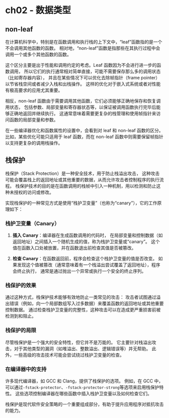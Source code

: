# ch02 - 数据类型

## non-leaf

在计算机科学中，特别是在函数调用和执行栈的上下文中，“leaf”函数指的是一个不会调用其他函数的函数。
相对地，“non-leaf”函数是指那些在其执行过程中会调用一个或多个其他函数的函数。

这个区分主要是出于性能和调用约定的考虑。Leaf 函数因为不会进行进一步的函数调用，
所以它们的执行通常相对简单直接，可能不需要保存那么多的调用状态（比如寄存器内容），
并且在某些情况下可以优化去除帧指针（frame pointer）以节省栈空间或者减少入栈和出栈操作。
这样的优化对于嵌入式系统或者对性能有极高要求的应用尤其重要。

相反，non-leaf 函数由于需要调用其他函数，它们必须能够正确地保存和恢复调用状态，
包括参数、局部变量和寄存器状态等，以保证被调用函数执行完毕后能够正确地返回并继续执行。
这通常意味着需要更复杂的栈管理和使用帧指针来访问函数的局部变量和参数。

在一些编译器优化和函数属性的设置中，会看到对 leaf 和 non-leaf 函数的区分。
比如，某些优化可能只适用于 leaf 函数，而在 non-leaf 函数中则需要保留帧指针以支持更复杂的调用栈操作。

## 栈保护

栈保护（Stack Protection）是一种安全技术，用于防止栈溢出攻击，
这种攻击可能会覆盖栈上的返回地址或其他重要的数据，从而允许攻击者控制程序的执行流程。
栈保护技术的目的是在函数调用的栈帧中引入一种机制，用以检测和防止这种未授权的访问或修改。

实现栈保护的一种常见方式是使用“栈护卫变量”（也称为“canary”），它的工作原理如下：

### 栈护卫变量（Canary）

1. **插入 Canary**：编译器在生成函数调用的代码时，
   在局部变量和控制数据（如返回地址）之间插入一个随机生成的值，称为栈护卫变量或“canary”。
   这个值在函数入口处被放置，并在函数退出前检查其值是否被篡改。

2. **检查 Canary**：在函数返回前，程序会检查这个栈护卫变量的值是否改变。
   如果发现这个值被篡改（通常意味着有一个栈溢出尝试覆盖了返回地址），程序会终止执行，
   通常是通过抛出一个异常或执行一个安全的终止序列。

### 栈保护的效果

通过这种方式，栈保护技术能够有效地防止一类常见的攻击：
攻击者试图通过溢出错误（例如，向一个局部数组写入过多数据）来覆盖函数的返回地址或其他重要控制数据。
通过检查栈护卫变量的完整性，这种攻击可以在造成更严重损害前被检测到和阻止。

### 栈保护的局限

尽管栈保护是一个强大的安全特性，但它并不是万能的。
它主要针对栈溢出攻击，对于其他类型的漏洞（如堆溢出、整数溢出、逻辑错误等）并无帮助。
此外，一些高级的攻击技术可能会尝试绕过栈护卫变量的检查。

### 在编译器中的支持

许多现代编译器，如 GCC 和 Clang，提供了栈保护的选项。
例如，在 GCC 中，可以通过`-fstack-protector`、`-fstack-protector-strong`等选项来启用栈保护特性。
这些选项控制编译器在哪些函数中插入栈护卫变量以及如何检查它们。

栈保护是现代软件安全策略的一个重要组成部分，有助于提升应用程序对抵抗攻击的能力。
